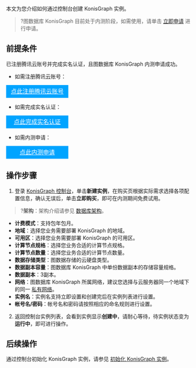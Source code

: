 本文为您介绍如何通过控制台创建 KonisGraph 实例。
>?图数据库 KonisGraph 目前处于内测阶段，如需使用，请单击 [立即申请](https://cloud.tencent.com/apply/p/gp71tpampis) 进行申请。

## 前提条件
已注册腾讯云账号并完成实名认证，且图数据库 KonisGraph 内测申请成功。
- 如需注册腾讯云账号：
<div style="background-color:#00A4FF; width: 170px; height: 35px; line-height:35px; text-align:center;"><a href="https://cloud.tencent.com/register?s_url=https%3A%2F%2Fcloud.tencent.com%2F" target="_blank"  style="color: white; font-size:16px;" hotrep="document.guide.3128.btn1">点此注册腾讯云账号</a></div>

- 如需完成实名认证：
<div style="background-color:#00A4FF; width: 170px; height: 35px; line-height:35px; text-align:center;"><a href="https://console.cloud.tencent.com/developer" target="_blank"  style="color: white; font-size:16px;"  hotrep="document.guide.3128.btn2">点此完成实名认证</a></div>

- 如需内测申请：
<div style="background-color:#00A4FF; width: 170px; height: 35px; line-height:35px; text-align:center;"><a href="https://cloud.tencent.com/apply/p/gp71tpampis" target="_blank"  style="color: white; font-size:16px;"  hotrep="document.guide.3128.btn2">点此内测申请</a></div>

## 操作步骤
1. 登录 [KonisGraph 控制台](https://console.cloud.tencent.com/konisgraph)，单击**新建实例**，在购买页根据实际需求选择各项配置信息，确认无误后，单击**立即购买**，即可在内测期间免费试用。
>?**架构**：架构介绍请参见 [数据库架构](https://cloud.tencent.com/document/product/236/17136)。
>
 - **计费模式**：支持包年包月。
 - **地域**：选择您业务需要部署 KonisGraph 的地域。
 - **可用区**：选择您业务需要部署 KonisGraph 的可用区。
 - **计算节点规格**：选择您业务合适的计算节点规格。
 - **计算节点数量**：选择您业务合适的计算节点数量。
 - **数据存储类型**：图数据存储的云硬盘类型。
 - **数据副本容量**：图数据库 KonisGraph 中单份数据副本的存储容量规格。
 - **数据副本**：3副本。
 - **网络**：图数据库 KonisGraph 所属网络，建议您选择与云服务器同一个地域下的同一 [私有网络](https://cloud.tencent.com/document/product/215)。
 - **实例名**：实例名支持立即设置和创建完后在实例列表进行设置。
 - **帐号名/密码**：帐号名和密码请按照相应的命名规则进行设置。
2. 返回控制台实例列表，会看到实例显示**创建中**，请耐心等待，待实例状态变为**运行中**，即可进行操作。

## 后续操作
通过控制台初始化 KonisGraph 实例，请参见 [初始化 KonisGraph 实例](https://cloud.tencent.com/document/product/1366/61173)。
